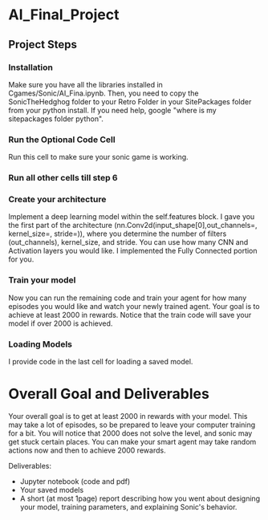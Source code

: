 # AI_Final_Project


## Project Steps

### Installation

Make sure you have all the libraries installed in Cgames/Sonic/AI_Fina.ipynb. Then, you need to copy the SonicTheHedghog folder to your Retro Folder in your SitePackages folder from your python install. If you need help, google "where is my sitepackages folder python".


### Run the Optional Code Cell

Run this cell to make sure your sonic game is working.

### Run all other cells till step 6

### Create your architecture

Implement a deep learning model within the self.features block. I gave you the first part of the architecture (nn.Conv2d(input_shape[0],out_channels=, kernel_size=, stride=)), where you determine the number of filters (out_channels), kernel_size, and stride. You can use how many CNN and Activation layers you would like. I implemented the Fully Connected portion for you.

### Train your model

Now you can run the remaining code and train your agent for how many episodes you would like and watch your newly trained agent. Your goal is to achieve at least 2000 in rewards. Notice that the train code will save your model if over 2000 is achieved.

### Loading Models 
I provide code in the last cell for loading a saved model.


# Overall Goal and Deliverables

Your overall goal is to get at least 2000 in rewards with your model. This may take a lot of episodes, so be prepared to leave your computer training for a bit. You will notice that 2000 does not solve the level, and sonic may get stuck certain places. You can make your smart agent may take random actions now and then to achieve 2000 rewards.


Deliverables:

* Jupyter notebook (code and pdf)
* Your saved models
* A short (at most 1page) report describing how you went about designing your model, training parameters, and explaining Sonic's behavior. 


 